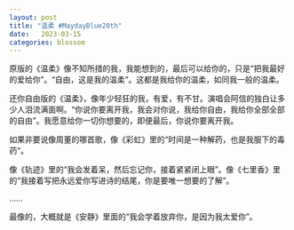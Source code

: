 ```yaml
---
layout: post
title: "温柔 #MaydayBlue20th"
date:   2023-03-15
categories: blossom
---
```


原版的《温柔》像不知所措的我，我能想到的，最后可以给你的，只是“把我最好的爱给你”。“自由，这是我的温柔”。这都是我给你的温柔，如同我一般的温柔。

还你自由版的《温柔》，像年少轻狂的我，有爱，有不甘。演唱会阿信的独白让多少人泪流满面啊。“你说你要离开我，我会对你说，我给你自由，我给你全部全部的自由”。我愿意给你一切你想要的，即便最后，你说你要离开我。

如果非要说像周董的哪首歌，像《彩虹》里的“时间是一种解药，也是我服下的毒药”。

像《轨迹》里的“我会发着呆，然后忘记你，接着紧紧闭上眼”。像《七里香》里的“我接着写把永远爱你写进诗的结尾，你是要唯一想要的了解”。

……

最像的，大概就是《安静》里面的“我会学着放弃你，是因为我太爱你”。